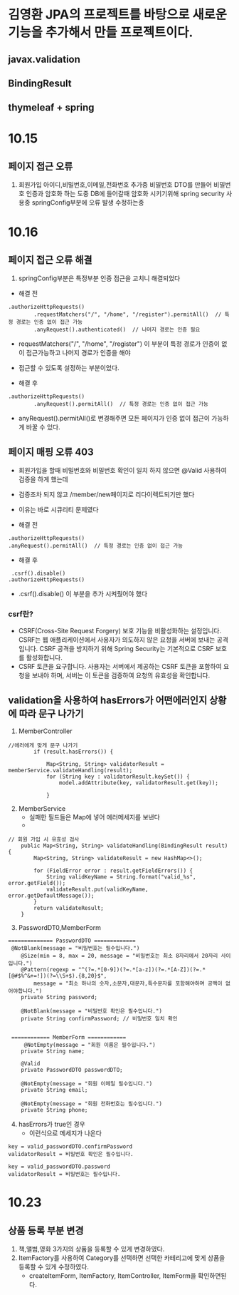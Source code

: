 # 김영환 JPA의 프로젝트를 바탕으로 새로운 기능을 추가해서 만들 프로젝트이다.

## javax.validation

## BindingResult

## thymeleaf + spring

# 10.15

## 페이지 접근 오류

1. 회원가입 아이디,비밀번호,이메일,전화번호 추가중
   비밀번호 DTO를 만들어 비밀번호 인증과 암호화 하는 도중
   DB에 들어갈때 암호화 시키기위해 spring security 사용중 springConfig부분에 오류 발생
   수정하는중

# 10.16

## 페이지 접근 오류 해결

1. springConfig부분은 특정부분 인증 접근을 고치니 해결되었다

- 해결 전

```
.authorizeHttpRequests()
        .requestMatchers("/", "/home", "/register").permitAll()  // 특정 경로는 인증 없이 접근 가능
        .anyRequest().authenticated()  // 나머지 경로는 인증 필요
```

- requestMatchers("/", "/home", "/register") 이 부분이 특정 경로가 인증이 없이 접근가능하고 나머지 경로가 인증을 해야
- 접근할 수 있도록 설정하는 부분이었다.

- 해결 후

```
.authorizeHttpRequests()
        .anyRequest().permitAll()  // 특정 경로는 인증 없이 접근 가능
```

- anyRequest().permitAll()로 변경해주면 모든 페이지가 인증 없이 접근이 가능하게 바꿀 수 있다.

## 페이지 매핑 오류 403

- 회원가입을 할때 비밀번호와 비밀번호 확인이 일치 하지 않으면 @Valid 사용하여 검증을 하게 했는데
- 검증조차 되지 않고 /member/new페이지로 리다이렉트되기만 했다
- 이유는 바로 시큐리티 문제였다

- 해결 전

```
.authorizeHttpRequests()
.anyRequest().permitAll()  // 특정 경로는 인증 없이 접근 가능
```

- 해결 후

```
 .csrf().disable()
.authorizeHttpRequests()
```

- .csrf().disable() 이 부분을 추가 시켜줬어야 했다

### csrf란?

- CSRF(Cross-Site Request Forgery) 보호 기능을 비활성화하는 설정입니다. CSRF는 웹 애플리케이션에서 사용자가 의도하지 않은 요청을 서버에 보내는
  공격입니다. CSRF 공격을 방지하기 위해 Spring Security는 기본적으로 CSRF 보호를 활성화합니다.
- CSRF 토큰을 요구합니다. 사용자는 서버에서 제공하는 CSRF 토큰을 포함하여 요청을 보내야 하며, 서버는 이 토큰을 검증하여 요청의 유효성을 확인합니다.

## validation을 사용하여 hasErrors가 어떤에러인지 상황에 따라 문구 나가기

1. MemberController

```
//에러에게 맞게 문구 나가기
        if (result.hasErrors()) {

            Map<String, String> validatorResult = memberService.validateHandling(result);
            for (String key : validatorResult.keySet()) {
                model.addAttribute(key, validatorResult.get(key));
                
            }
```

2. MemberService
    - 실패한 필드들은 Map에 넣어 에러메세지를 보낸다
    -

```
// 회원 가입 시 유효성 검사
    public Map<String, String> validateHandling(BindingResult result) {
        Map<String, String> validateResult = new HashMap<>();

        for (FieldError error : result.getFieldErrors()) {
            String validKeyName = String.format("valid_%s", error.getField());
            validateResult.put(validKeyName, error.getDefaultMessage());
        }
        return validateResult;
    }
```

3. PasswordDT0,MemberForm

```
============== PasswordDTO =============
 @NotBlank(message = "비밀번호는 필수입니다.")
    @Size(min = 8, max = 20, message = "비밀번호는 최소 8자리에서 20자리 사이입니다.")
    @Pattern(regexp = "^(?=.*[0-9])(?=.*[a-z])(?=.*[A-Z])(?=.*[@#$%^&+=!])(?=\\S+$).{8,20}$",
        message = "최소 하나의 숫자,소문자,대문자,특수문자를 포함해야하며 공백이 없어야합니다.")
    private String password;

    @NotBlank(message = "비밀번호 확인은 필수입니다.")
    private String confirmPassword; // 비밀번호 일치 확인
    
    
 ============ MemberForm ============   
     @NotEmpty(message = "회원 이름은 필수입니다.")
    private String name;

    @Valid
    private PasswordDTO passwordDTO;

    @NotEmpty(message = "회원 이메일 필수입니다.")
    private String email;

    @NotEmpty(message = "회원 전화번호는 필수입니다.")
    private String phone;
```

4. hasErrors가 true인 경우
    - 이런식으로 메세지가 나온다

```
key = valid_passwordDTO.confirmPassword
validatorResult = 비밀번호 확인은 필수입니다.

key = valid_passwordDTO.password
validatorResult = 비밀번호는 필수입니다.
```

# 10.23

## 상품 등록 부분 변경

1. 책,앨범,영화 3가지의 상품을 등록할 수 있게 변경하였다.
2. ItemFactory를 사용하여 Category를 선택하면 선택한 카테리고에 맞게 상품을 등록할 수 있게 수정하였다.
    - createItemForm, ItemFactory, ItemController, ItemForm을 확인하면된다.